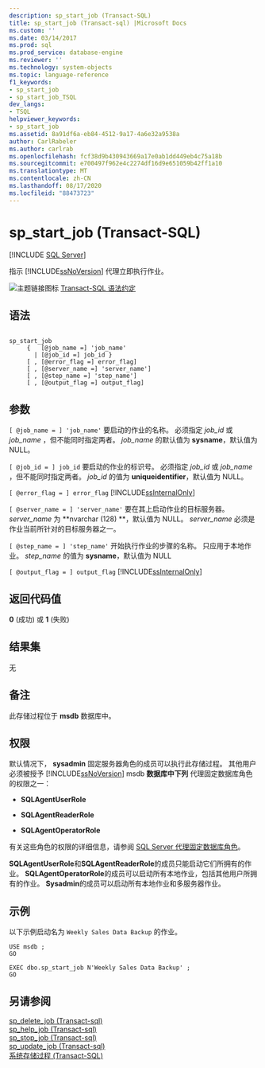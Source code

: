 ```yaml
---
description: sp_start_job (Transact-SQL)
title: sp_start_job (Transact-sql) |Microsoft Docs
ms.custom: ''
ms.date: 03/14/2017
ms.prod: sql
ms.prod_service: database-engine
ms.reviewer: ''
ms.technology: system-objects
ms.topic: language-reference
f1_keywords:
- sp_start_job
- sp_start_job_TSQL
dev_langs:
- TSQL
helpviewer_keywords:
- sp_start_job
ms.assetid: 8a91df6a-eb84-4512-9a17-4a6e32a9538a
author: CarlRabeler
ms.author: carlrab
ms.openlocfilehash: fcf38d9b430943669a17e0ab1dd449eb4c75a18b
ms.sourcegitcommit: e700497f962e4c2274df16d9e651059b42ff1a10
ms.translationtype: MT
ms.contentlocale: zh-CN
ms.lasthandoff: 08/17/2020
ms.locfileid: "88473723"
---
```

# <a name="sp_start_job-transact-sql"></a>sp_start_job (Transact-SQL)
[!INCLUDE [SQL Server](../../includes/applies-to-version/sqlserver.md)]

  指示 [!INCLUDE[ssNoVersion](../../includes/ssnoversion-md.md)] 代理立即执行作业。  
  
 ![主题链接图标](../../database-engine/configure-windows/media/topic-link.gif "“主题链接”图标") [Transact-SQL 语法约定](../../t-sql/language-elements/transact-sql-syntax-conventions-transact-sql.md)  
  
## <a name="syntax"></a>语法  
  
```  
  
sp_start_job   
     {   [@job_name =] 'job_name'  
       | [@job_id =] job_id }  
     [ , [@error_flag =] error_flag]  
     [ , [@server_name =] 'server_name']  
     [ , [@step_name =] 'step_name']  
     [ , [@output_flag =] output_flag]  
```  
  
## <a name="arguments"></a>参数  
`[ @job_name = ] 'job_name'` 要启动的作业的名称。 必须指定 *job_id* 或 *job_name* ，但不能同时指定两者。 *job_name* 的默认值为 **sysname**，默认值为 NULL。  
  
`[ @job_id = ] job_id` 要启动的作业的标识号。 必须指定 *job_id* 或 *job_name* ，但不能同时指定两者。 *job_id* 的值为 **uniqueidentifier**，默认值为 NULL。  
  
`[ @error_flag = ] error_flag` [!INCLUDE[ssInternalOnly](../../includes/ssinternalonly-md.md)]  
  
`[ @server_name = ] 'server_name'` 要在其上启动作业的目标服务器。 *server_name* 为 **nvarchar (128) **，默认值为 NULL。 *server_name* 必须是作业当前所针对的目标服务器之一。  
  
`[ @step_name = ] 'step_name'` 开始执行作业的步骤的名称。 只应用于本地作业。 *step_name* 的值为 **sysname**，默认值为 NULL  
  
`[ @output_flag = ] output_flag` [!INCLUDE[ssInternalOnly](../../includes/ssinternalonly-md.md)]  
  
## <a name="return-code-values"></a>返回代码值  
 **0** (成功) 或 **1** (失败)   
  
## <a name="result-sets"></a>结果集  
 无  
  
## <a name="remarks"></a>备注  
 此存储过程位于 **msdb** 数据库中。  
  
## <a name="permissions"></a>权限  
 默认情况下， **sysadmin** 固定服务器角色的成员可以执行此存储过程。 其他用户必须被授予 [!INCLUDE[ssNoVersion](../../includes/ssnoversion-md.md)] msdb **数据库中下列** 代理固定数据库角色的权限之一：  
  
-   **SQLAgentUserRole**  
  
-   **SQLAgentReaderRole**  
  
-   **SQLAgentOperatorRole**  
  
 有关这些角色的权限的详细信息，请参阅 [SQL Server 代理固定数据库角色](../../ssms/agent/sql-server-agent-fixed-database-roles.md)。  
  
 **SQLAgentUserRole**和**SQLAgentReaderRole**的成员只能启动它们所拥有的作业。 **SQLAgentOperatorRole**的成员可以启动所有本地作业，包括其他用户所拥有的作业。 **Sysadmin**的成员可以启动所有本地作业和多服务器作业。  
  
## <a name="examples"></a>示例  
 以下示例启动名为 `Weekly Sales Data Backup` 的作业。  
  
```  
USE msdb ;  
GO  
  
EXEC dbo.sp_start_job N'Weekly Sales Data Backup' ;  
GO  
```  
  
## <a name="see-also"></a>另请参阅  
 [sp_delete_job &#40;Transact-sql&#41;](../../relational-databases/system-stored-procedures/sp-delete-job-transact-sql.md)   
 [sp_help_job &#40;Transact-sql&#41;](../../relational-databases/system-stored-procedures/sp-help-job-transact-sql.md)   
 [sp_stop_job &#40;Transact-sql&#41;](../../relational-databases/system-stored-procedures/sp-stop-job-transact-sql.md)   
 [sp_update_job &#40;Transact-sql&#41;](../../relational-databases/system-stored-procedures/sp-update-job-transact-sql.md)   
 [系统存储过程 (Transact-SQL)](../../relational-databases/system-stored-procedures/system-stored-procedures-transact-sql.md)  
  
  
